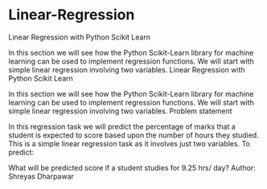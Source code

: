 # Linear-Regression
Linear Regression with Python Scikit Learn

In this section we will see how the Python Scikit-Learn library for machine learning can be used to implement regression functions. We will start with simple linear regression involving two variables.
Linear Regression with Python Scikit Learn

In this section we will see how the Python Scikit-Learn library for machine learning can be used to implement regression functions. We will start with simple linear regression involving two variables.
Problem statement

In this regression task we will predict the percentage of marks that a student is expected to score based upon the number of hours they studied. This is a simple linear regression task as it involves just two variables.
To predict:

What will be predicted score if a student studies for 9.25 hrs/ day?
Author: Shreyas Dharpawar
